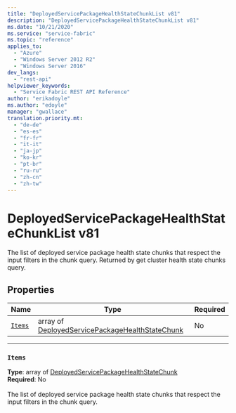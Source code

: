 ```yaml
---
title: "DeployedServicePackageHealthStateChunkList v81"
description: "DeployedServicePackageHealthStateChunkList v81"
ms.date: "10/21/2020"
ms.service: "service-fabric"
ms.topic: "reference"
applies_to: 
  - "Azure"
  - "Windows Server 2012 R2"
  - "Windows Server 2016"
dev_langs: 
  - "rest-api"
helpviewer_keywords: 
  - "Service Fabric REST API Reference"
author: "erikadoyle"
ms.author: "edoyle"
manager: "gwallace"
translation.priority.mt: 
  - "de-de"
  - "es-es"
  - "fr-fr"
  - "it-it"
  - "ja-jp"
  - "ko-kr"
  - "pt-br"
  - "ru-ru"
  - "zh-cn"
  - "zh-tw"
---
```

# DeployedServicePackageHealthStateChunkList v81

The list of deployed service package health state chunks that respect the input filters in the chunk query. Returned by get cluster health state chunks query.


## Properties
| Name | Type | Required |
| --- | --- | --- |
| [`Items`](#items) | array of [DeployedServicePackageHealthStateChunk](sfclient-v81-model-deployedservicepackagehealthstatechunk.md) | No |

____
### `Items`
__Type__: array of [DeployedServicePackageHealthStateChunk](sfclient-v81-model-deployedservicepackagehealthstatechunk.md) <br/>
__Required__: No<br/>
<br/>
The list of deployed service package health state chunks that respect the input filters in the chunk query.

